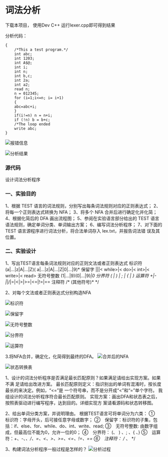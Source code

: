 # 词法分析

下载本项目， 使用Dev C++ 运行lexer.cpp即可得到结果

分析代码：
```
{
	/*This a test program.*/
	int abc;
	int 1203;
	int A$@;
	int i;
	int n;
	int b,c;
	int 2a;
	int a2;
	read n;
	n = 012345;
	for (i=1;i<=n; i= i+1)
	{
	abc=abc+i;
	}
	if(i!=n) n = n+i;
	if (!n) b = b+c;
	/*The loop ended
	write abc;
}
```
![报错信息](https://upload-images.jianshu.io/upload_images/13627346-6e4541184ff6fbbc.png?imageMogr2/auto-orient/strip%7CimageView2/2/w/1240)

![分析结果](https://upload-images.jianshu.io/upload_images/13627346-111272ff499551fe.png?imageMogr2/auto-orient/strip%7CimageView2/2/w/1240)

### 源代码


设计词法分析程序
###  一、实验目的
1、根据 TEST 语言的词法规则，分别写出每条词法规则对应的正则表达式；
2、将每一个正则表达式转换为 NFA；
3、将多个 NFA 合并后进行确定化并化简；
4、根据化简后的 DFA 画出流程图； 
5、参阅在实验语言部分给出的 TEST 语言语法规则，确定单词分类、单词输出方案；
6、编写词法分析程序；
7、对下面的 TEST 语言源程序进行词法分析，将合法单词存入 lex.txt，并报告词法错	误及其位置。

###  二、实验设计
1、写出TEST语言每条词法规则对应的正则文法或者正则表达式
标识符 (a|…|z|A|…|Z)( a|…|z|A|…|Z|0|…|9)*
保留字 <if>|<else>|<for>|< while>|< do>|< int>|< write>|< read>
无符号整数 (1|…|9)(0|…|9)*|0
分界符 ( | ) | ; | { | }
运算符 +|-|*|/|=|<|>|>=|<=|!=|==
注释符 /* (其他符号)* */

2、对每个文法或者正则表达式分别构造NFA

![标识符](https://upload-images.jianshu.io/upload_images/13627346-497c2e3a17f9f44c.png?imageMogr2/auto-orient/strip%7CimageView2/2/w/1240)

![保留字](https://upload-images.jianshu.io/upload_images/13627346-23e46698c018c868.png?imageMogr2/auto-orient/strip%7CimageView2/2/w/1240)

![无符号整数](https://upload-images.jianshu.io/upload_images/13627346-149ddc8824a16e68.png?imageMogr2/auto-orient/strip%7CimageView2/2/w/1240)

![分界符](https://upload-images.jianshu.io/upload_images/13627346-33586da570b4734f.png?imageMogr2/auto-orient/strip%7CimageView2/2/w/1240)

![运算符](https://upload-images.jianshu.io/upload_images/13627346-ef153908621178da.png?imageMogr2/auto-orient/strip%7CimageView2/2/w/1240)

3.将NFA合并，确定化，化简得到最终的DFA。
![合并后的NFA](https://upload-images.jianshu.io/upload_images/13627346-9668bbcbbdf7cc1a.png?imageMogr2/auto-orient/strip%7CimageView2/2/w/1240)

![状态转换表](https://upload-images.jianshu.io/upload_images/13627346-d0a73f7248c1c84e.png?imageMogr2/auto-orient/strip%7CimageView2/2/w/1240)

1、设计的词法分析程序是否满足最长匹配原则？如果满足请给出实现方案。如果不满	足请给出改进方案。
最长匹配原则定义：指识别出的单词有混淆时，按长度最长的来决定。例如，“<=”是	一个符号串，而不是分开成“<”和“=”单个字符。
我组设计的词法分析程序符合最长匹配原则。
实现方案：画出DFA和状态表之后，按照表驱动进行编写程序，达到目的。详细实现方	案请看源码和状态转移图。

2、给出单词分类方案，并说明理由。 
根据TEST语言可将单词分为六类：
①　标识符：字母开头，后可接任意字母或数字； 
②　保留字：标识符的子集，包括：if、else、for、while、do、int、write、read;
③　无符号整数: 由数字组成，但最高位不能为0，允许一位的0；
④　分界符： (、 ) 、; 、{ 、}
⑤　运算符：+、-、*、/、=、<、>、>=、<=、!=、==
⑥　注释符： /* 、 */

3、构建词法分析程序一般过程是怎样的？
![分析过程](https://upload-images.jianshu.io/upload_images/13627346-cdaa491710e22860.png?imageMogr2/auto-orient/strip%7CimageView2/2/w/1240)

